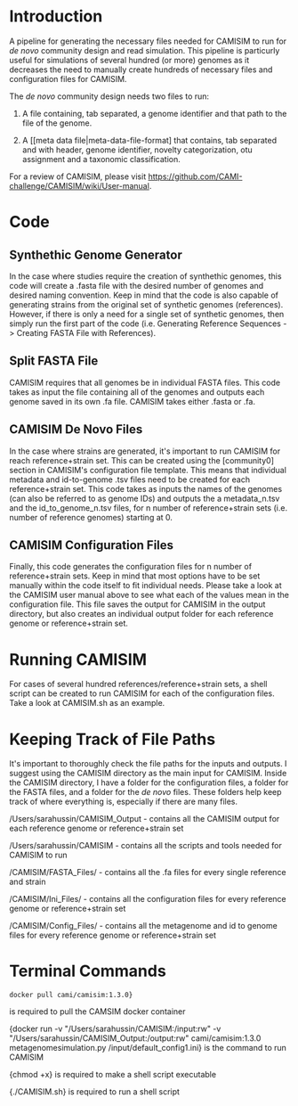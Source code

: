 # Introduction

A pipeline for generating the necessary files needed for CAMISIM to run for *de novo* community design and read simulation.
This pipeline is particurly useful for simulations of several hundred (or more) genomes as it decreases the need to manually create
hundreds of necessary files and configuration files for CAMISIM.

The *de novo* community design needs two files to run:

1. A file containing, tab separated, a genome identifier and that path to the file of the genome.

2. A [[meta data file|meta-data-file-format] that contains, tab separated and with header, genome identifier, novelty categorization, 
otu assignment and a taxonomic classification.

For a review of CAMISIM, please visit https://github.com/CAMI-challenge/CAMISIM/wiki/User-manual.

# Code

## Synthethic Genome Generator

In the case where studies require the creation of synthethic genomes, this code will create a .fasta file with the desired number of
genomes and desired naming convention. Keep in mind that the code is also capable of generating strains from the original set of synthetic
genomes (references). However, if there is only a need for a single set of synthetic genomes, then simply run the first part of the code 
(i.e. Generating Reference Sequences -> Creating FASTA File with References).

## Split FASTA File

CAMISIM requires that all genomes be in individual FASTA files. This code takes as input the file containing all of the genomes and outputs
each genome saved in its own .fa file. CAMISIM takes either .fasta or .fa.

## CAMISIM De Novo Files

In the case where strains are generated, it's important to run CAMISIM for reach reference+strain set. This can be created using the
[community0] section in CAMISIM's configuration file template. This means that individual metadata and id-to-genome .tsv files need
to be created for each reference+strain set. This code takes as inputs the names of the genomes (can also be referred to as genome IDs)
and outputs the a metadata_n.tsv and the id_to_genome_n.tsv files, for n number of reference+strain sets (i.e. number of reference genomes)
starting at 0.

## CAMISIM Configuration Files

Finally, this code generates the configuration files for n number of reference+strain sets. Keep in mind that most options have to be set manually within the code itself to fit individual needs. Please take a look at the CAMISIM user manual above to see what each of the values mean in the configuration file. This file saves the output for CAMISIM in the output directory, but also creates an individual output folder for each reference genome or reference+strain set.

# Running CAMISIM

For cases of several hundred references/reference+strain sets, a shell script can be created to run CAMISIM for each of the configuration files. Take a look at CAMISIM.sh as an example.

# Keeping Track of File Paths

It's important to thoroughly check the file paths for the inputs and outputs. I suggest using the CAMISIM directory as the main input for CAMISIM. Inside the CAMISIM directory, I have a folder for the configuration files, a folder for the FASTA files, and a folder for the *de novo* files. These folders help keep track of where everything is, especially if there are many files.

/Users/sarahussin/CAMISIM_Output - contains all the CAMISIM output for each reference genome or reference+strain set

/Users/sarahussin/CAMISIM - contains all the scripts and tools needed for CAMISIM to run

/CAMISIM/FASTA_Files/ - contains all the .fa files for every single reference and strain

/CAMISIM/Ini_Files/ - contains all the configuration files for every reference genome or reference+strain set

/CAMISIM/Config_Files/ - contains all the metagenome and id to genome files for every reference genome or reference+strain set

# Terminal Commands
```
docker pull cami/camisim:1.3.0}
```
is required to pull the CAMSIM docker container

{docker run -v "/Users/sarahussin/CAMISIM:/input:rw" -v "/Users/sarahussin/CAMISIM_Output:/output:rw" cami/camisim:1.3.0 metagenomesimulation.py /input/default_config1.ini} is the command to run CAMISIM

{chmod +x} is required to make a shell script executable

{./CAMISIM.sh} is required to run a shell script

